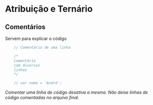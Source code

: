 # Atribuição e Ternário

## Comentários

Servem para explicar o código

```js
    // Comentário de uma linha

    /*
    Comentário
    com diversas
    linhas
    */

    // var nome = 'André';
```

*Comentar uma linha de código*
*desativa a mesma. Não deixe*
*linhas de código comentadas no*
*arquivo final.*
